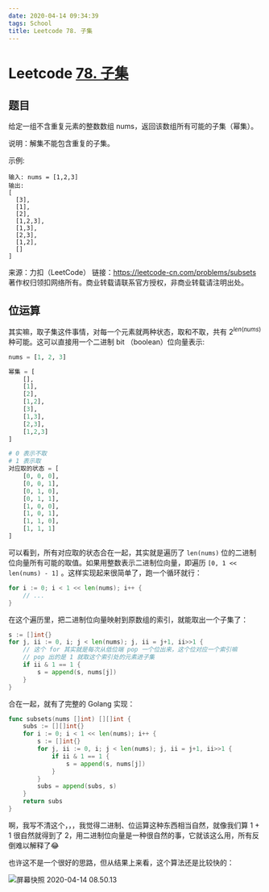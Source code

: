 ```yaml
---
date: 2020-04-14 09:34:39
tags: School
title: Leetcode 78. 子集
---
```


# Leetcode [78. 子集](https://leetcode-cn.com/problems/subsets/)

## 题目

给定一组不含重复元素的整数数组 nums，返回该数组所有可能的子集（幂集）。

说明：解集不能包含重复的子集。

示例:

```
输入: nums = [1,2,3]
输出:
[
  [3],
  [1],
  [2],
  [1,2,3],
  [1,3],
  [2,3],
  [1,2],
  []
]
```

来源：力扣（LeetCode）
链接：https://leetcode-cn.com/problems/subsets
著作权归领扣网络所有。商业转载请联系官方授权，非商业转载请注明出处。

## 位运算

其实嘛，取子集这件事情，对每一个元素就两种状态，取和不取，共有 $2^{len(nums)}$种可能。这可以直接用一个二进制 bit （boolean）位向量表示:

```python
nums = [1, 2, 3]

幂集 = [
    [],
    [1],
    [2],
    [1,2],
    [3],
    [1,3],
    [2,3],
    [1,2,3]
]

# 0 表示不取
# 1 表示取
对应取的状态 = [
    [0, 0, 0],
    [0, 0, 1],
    [0, 1, 0],
    [0, 1, 1],
    [1, 0, 0],
    [1, 0, 1],
    [1, 1, 0],
    [1, 1, 1]
]
```

可以看到，所有对应取的状态合在一起，其实就是遍历了 `len(nums)` 位的二进制位向量所有可能的取值。如果用整数表示二进制位向量，即遍历 `[0, 1 << len(nums) - 1]` 。这样实现起来很简单了，跑一个循环就行：

```go
for i := 0; i < 1 << len(nums); i++ {
    // ...
}
```

在这个遍历里，把二进制位向量映射到原数组的索引，就能取出一个子集了：

```go
s := []int{}
for j, ii := 0, i; j < len(nums); j, ii = j+1, ii>>1 {
    // 这个 for 其实就是每次从低位端 pop 一个位出来，这个位对应一个索引嘛
    // pop 出的是 1 就取这个索引处的元素进子集
    if ii & 1 == 1 {
        s = append(s, nums[j])
    }
}
```

合在一起，就有了完整的 Golang 实现：

```go
func subsets(nums []int) [][]int {
    subs := [][]int{}
    for i := 0; i < 1 << len(nums); i++ {
        s := []int{}
        for j, ii := 0, i; j < len(nums); j, ii = j+1, ii>>1 {
            if ii & 1 == 1 {
                s = append(s, nums[j])
            }
        }
        subs = append(subs, s)
    }
    return subs
}
```

啊，我写不清这个，，，我觉得二进制、位运算这种东西相当自然，就像我们算 1 + 1 很自然就得到了 2，用二进制位向量是一种很自然的事，它就该这么用，所有反倒难以解释了😂

也许这不是一个很好的思路，但从结果上来看，这个算法还是比较快的：

![屏幕快照 2020-04-14 08.50.13](https://tva1.sinaimg.cn/large/007S8ZIlgy1gdt1clsxr0j31c60u0not.jpg)

